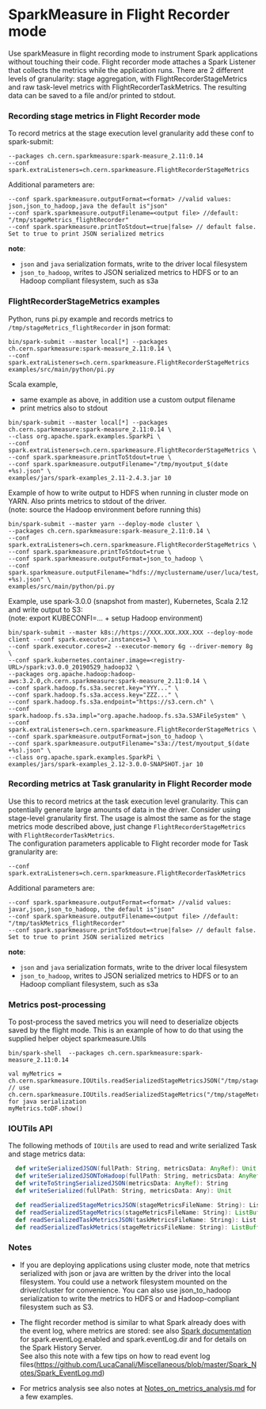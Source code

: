 # SparkMeasure in Flight Recorder mode

Use sparkMeasure in flight recording mode to instrument Spark applications without touching their code.
Flight recorder mode attaches a Spark Listener that collects the metrics while the application runs.
There are 2 different levels of granularity: stage aggregation, with FlightRecorderStageMetrics and
raw task-level metrics with FlightRecorderTaskMetrics.
The resulting data can be saved to a file and/or printed to stdout.

### Recording stage metrics in Flight Recorder mode
To record metrics at the stage execution level granularity add these conf to spark-submit: 
   ```
   --packages ch.cern.sparkmeasure:spark-measure_2.11:0.14
   --conf spark.extraListeners=ch.cern.sparkmeasure.FlightRecorderStageMetrics
   ```
Additional parameters are:
   ```
   --conf spark.sparkmeasure.outputFormat=<format> //valid values: json,json_to_hadoop,java the default is"json"
   --conf spark.sparkmeasure.outputFilename=<output file> //default: "/tmp/stageMetrics_flightRecorder"
   --conf spark.sparkmeasure.printToStdout=<true|false> // default false. Set to true to print JSON serialized metrics
   ```
**note**:
  - `json` and `java` serialization formats, write to the driver local filesystem
  - `json_to_hadoop`, writes to JSON serialized metrics to  HDFS or to an Hadoop compliant filesystem, such as s3a
    
### FlightRecorderStageMetrics examples ###
Python, runs pi.py example and records metrics to `/tmp/stageMetrics_flightRecorder` in json format:
```
bin/spark-submit --master local[*] --packages ch.cern.sparkmeasure:spark-measure_2.11:0.14 \
--conf spark.extraListeners=ch.cern.sparkmeasure.FlightRecorderStageMetrics examples/src/main/python/pi.py
```

Scala example,  
- same example as above, in addition use a custom output filename
- print metrics also to stdout
```
bin/spark-submit --master local[*] --packages ch.cern.sparkmeasure:spark-measure_2.11:0.14 \
--class org.apache.spark.examples.SparkPi \
--conf spark.extraListeners=ch.cern.sparkmeasure.FlightRecorderStageMetrics \
--conf spark.sparkmeasure.printToStdout=true \
--conf spark.sparkmeasure.outputFilename="/tmp/myoutput_$(date +%s).json" \
examples/jars/spark-examples_2.11-2.4.3.jar 10
```

Example of how to write output to HDFS when running in cluster mode on YARN. Also prints metrics to stdout of the driver.  
(note: source the Hadoop environment before running this)
```
bin/spark-submit --master yarn --deploy-mode cluster \
--packages ch.cern.sparkmeasure:spark-measure_2.11:0.14 \
--conf spark.extraListeners=ch.cern.sparkmeasure.FlightRecorderStageMetrics \
--conf spark.sparkmeasure.printToStdout=true \
--conf spark.sparkmeasure.outputFormat=json_to_hadoop \
--conf spark.sparkmeasure.outputFilename="hdfs://myclustername/user/luca/test/myoutput_$(date +%s).json" \
examples/src/main/python/pi.py
```

Example, use spark-3.0.0 (snapshot from master), Kubernetes, Scala 2.12 and write output to S3:  
(note: export KUBECONFI=... + setup Hadoop environment)
```
bin/spark-submit --master k8s://https://XXX.XXX.XXX.XXX --deploy-mode client --conf spark.executor.instances=3 \
--conf spark.executor.cores=2 --executor-memory 6g --driver-memory 8g \
--conf spark.kubernetes.container.image=<registry-URL>/spark:v3.0.0_20190529_hadoop32 \
--packages org.apache.hadoop:hadoop-aws:3.2.0,ch.cern.sparkmeasure:spark-measure_2.11:0.14 \
--conf spark.hadoop.fs.s3a.secret.key="YYY..." \
--conf spark.hadoop.fs.s3a.access.key="ZZZ..." \
--conf spark.hadoop.fs.s3a.endpoint="https://s3.cern.ch" \
--conf spark.hadoop.fs.s3a.impl="org.apache.hadoop.fs.s3a.S3AFileSystem" \
--conf spark.extraListeners=ch.cern.sparkmeasure.FlightRecorderStageMetrics \
--conf spark.sparkmeasure.outputFormat=json_to_hadoop \
--conf spark.sparkmeasure.outputFilename="s3a://test/myoutput_$(date +%s).json" \
--class org.apache.spark.examples.SparkPi \
examples/jars/spark-examples_2.12-3.0.0-SNAPSHOT.jar 10
```


### Recording metrics at Task granularity in Flight Recorder mode
Use this to record metrics at the task execution level granularity.
This can potentially generate large amounts of data in the driver. 
Consider using stage-level granularity first.
The usage is almost the same as for the stage metrics mode described above, just change 
`FlightRecorderStageMetrics` with `FlightRecorderTaskMetrics`.  
The configuration parameters applicable to Flight recorder mode for Task granularity are:  

   ```
   --conf spark.extraListeners=ch.cern.sparkmeasure.FlightRecorderTaskMetrics
   ```
Additional parameters are:

   ```
   --conf spark.sparkmeasure.outputFormat=<format> //valid values: javar,json,json_to_hadoop, the default is"json"
   --conf spark.sparkmeasure.outputFilename=<output file> //default: "/tmp/taskMetrics_flightRecorder"
   --conf spark.sparkmeasure.printToStdout=<true|false> // default false. Set to true to print JSON serialized metrics
   ```
**note**:
  - `json` and `java` serialization formats, write to the driver local filesystem
  - `json_to_hadoop`, writes to JSON serialized metrics to  HDFS or to an Hadoop compliant filesystem, such as s3a
    
  
### Metrics post-processing

To post-process the saved metrics you will need to deserialize objects saved by the flight mode. 
This is an example of how to do that using the supplied helper object sparkmeasure.Utils

```
bin/spark-shell  --packages ch.cern.sparkmeasure:spark-measure_2.11:0.14

val myMetrics = ch.cern.sparkmeasure.IOUtils.readSerializedStageMetricsJSON("/tmp/stageMetrics_flightRecorder")
// use ch.cern.sparkmeasure.IOUtils.readSerializedStageMetrics("/tmp/stageMetrics.serialized") for java serialization
myMetrics.toDF.show()
```

### IOUTils API
The following methods of `IOUtils` are used to read and write serialized Task and stage metrics data:
```scala
  def writeSerializedJSON(fullPath: String, metricsData: AnyRef): Unit = 
  def writeSerializedJSONToHadoop(fullPath: String, metricsData: AnyRef, conf: SparkConf): Unit 
  def writeToStringSerializedJSON(metricsData: AnyRef): String
  def writeSerialized(fullPath: String, metricsData: Any): Unit

  def readSerializedStageMetricsJSON(stageMetricsFileName: String): List[StageVals]
  def readSerializedStageMetrics(stageMetricsFileName: String): ListBuffer[StageVals]
  def readSerializedTaskMetricsJSON(taskMetricsFileName: String): List[TaskVals]
  def readSerializedTaskMetrics(stageMetricsFileName: String): ListBuffer[TaskVals]
```

### Notes

- If you are deploying applications using cluster mode, note that metrics serialized with json or java
 are written by the driver into the local filesystem.  You could use a network filesystem mounted on the driver/cluster for convenience. 
 You can also use json_to_hadoop serialization to write the metrics to HDFS or and Hadoop-compliant filesystem such as S3.

- The flight recorder method is similar to what Spark already does with the event log, where metrics are
stored: see also [Spark documentation](https://spark.apache.org/docs/latest/monitoring.html) for spark.eventLog.enabled and spark.eventLog.dir and for details on 
the Spark History Server.  
See also this note with a few tips on how to read event log files(https://github.com/LucaCanali/Miscellaneous/blob/master/Spark_Notes/Spark_EventLog.md)  

- For metrics analysis see also notes at  [Notes_on_metrics_analysis.md](Notes_on_metrics_analysis.md) for a few examples.
